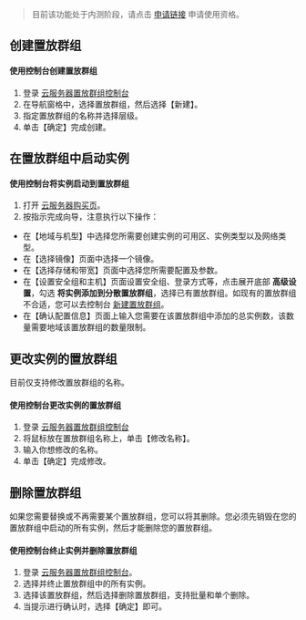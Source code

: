 > 目前该功能处于内测阶段，请点击 [申请链接](https://cloud.tencent.com/act/apply/PlacementSet) 申请使用资格。

## 创建置放群组

#### 使用控制台创建置放群组
1. 登录 [云服务器置放群组控制台](https://console.cloud.tencent.com/cvm/ps) 
2. 在导航窗格中，选择置放群组，然后选择【新建】。
3. 指定置放群组的名称并选择层级。
4. 单击【确定】完成创建。

## 在置放群组中启动实例
#### 使用控制台将实例启动到置放群组
1. 打开 [云服务器购买页](https://buy.cloud.tencent.com/?tab=custom&step=1)。
2. 按指示完成向导，注意执行以下操作：
 - 在【地域与机型】中选择您所需要创建实例的可用区、实例类型以及网络类型。
 - 在【选择镜像】页面中选择一个镜像。
 - 在【选择存储和带宽】页面中选择您所需要配置及参数。
 - 在【设置安全组和主机】页面设置安全组、登录方式等，点击展开底部 **高级设置**，勾选 **将实例添加到分散置放群组**，选择已有置放群组。如现有的置放群组不合适，您可以去控制台 [新建置放群组](https://console.cloud.tencent.com/cvm/ps?regionId=1)。
 - 在【确认配置信息】页面上输入您需要在该置放群组中添加的总实例数，该数量需要地域该置放群组的数量限制。

## 更改实例的置放群组
目前仅支持修改置放群组的名称。
#### 使用控制台更改实例的置放群组
1. 登录 [云服务器置放群组控制台](https://console.cloud.tencent.com/cvm/ps) 
2. 将鼠标放在置放群组名称上，单击【修改名称】。
3. 输入你想修改的名称。
4. 单击【确定】完成修改。

## 删除置放群组
如果您需要替换或不再需要某个置放群组，您可以将其删除。您必须先销毁在您的置放群组中启动的所有实例，然后才能删除您的置放群组。

#### 使用控制台终止实例并删除置放群组
1. 登录  [云服务器置放群组控制台](https://console.cloud.tencent.com/cvm/ps)。
2. 选择并终止置放群组中的所有实例。
3. 选择该置放群组，然后选择删除置放群组，支持批量和单个删除。
4. 当提示进行确认时，选择【确定】即可。
